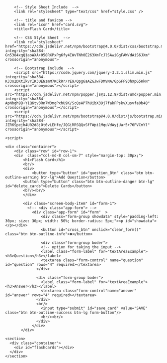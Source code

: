 <!DOCTYPE html>
<html lang="en"> 
<head>
        <!-- responsive links -->
        <meta charset="UTF-8" />
        <meta http-equiv="X-UA-Compatible" content="IE=edge" />
        <meta name="viewport" content="width=device-width, initial-scale=1.0" />
       
        <!-- Style Sheet Include  -->
        <link rel="stylesheet" type="text/css" href="style.css" />
       
        <!-- title and favicon -->
        <link rel="icon" href="card.svg">
        <title>Flash Card</title>

        <!-- CSS Style Sheet  -->
        <link rel="stylesheet" href="https://cdn.jsdelivr.net/npm/bootstrap@4.0.0/dist/css/bootstrap.min.css" integrity="sha384-Gn5384xqQ1aoWXA+058RXPxPg6fy4IWvTNh0E263XmFcJlSAwiGgFAW/dAiS6JXm" crossorigin="anonymous">

        <!-- Bootstrap Include  -->
        <script src="https://code.jquery.com/jquery-3.2.1.slim.min.js" integrity="sha384-KJ3o2DKtIkvYIK3UENzmM7KCkRr/rE9/Qpg6aAZGJwFDMVNA/GpGFF93hXpG5KkN" crossorigin="anonymous"></script>
        <script src="https://cdn.jsdelivr.net/npm/popper.js@1.12.9/dist/umd/popper.min.js" integrity="sha384-ApNbgh9B+Y1QKtv3Rn7W3mgPxhU9K/ScQsAP7hUibX39j7fakFPskvXusvfa0b4Q" crossorigin="anonymous"></script>
        <script src="https://cdn.jsdelivr.net/npm/bootstrap@4.0.0/dist/js/bootstrap.min.js" integrity="sha384-JZR6Spejh4U02d8jOt6vLEHfe/JQGiRRSQQxSfFWpi1MquVdAyjUar5+76PVCmYl" crossorigin="anonymous"></script>

</head>
<body>

    <script>
      
  </script>

    <div class="container">
        <div class="row" id="row-1">
        <div  class="col-md-8 col-sm-7" style="margin-top: 30px;">
            <h1>Flash Card</h1>
            <br/>
            <div>
                <button type="button" id="question_Btn" class="btn btn-outline-warning btn-lg">Add Question</button>
            <button type="button" class="btn btn-outline-danger btn-lg" id="delete_cards">Delete Cards</button>
            <br/><br/>
            </div>

            <div class="screen-body-item" id="form-1">
              <!-- <div class="app-form"> -->
                <div class="app-form" id="form"  >
                    <div class="form-group showdata" style="padding-left: 30px; size: 30px; width: 50%; border-radius: 5px;"><p id="showdata"></p></div>
                    <button id="cross_btn" onclick="clear_form()" class="btn btn-outline-info">❌</button>

                    <div class="form-group boder">
                    <!-- option for taking the input -->
                    <label class="form-label" for="textAreaExample"><h3>Question</h3></label>
                    <textarea class="form-control" name="question" id="question" rows="4" required></textarea>
                  </div>
    
                  <div class="form-group boder">
                    <label class="form-label" for="textAreaExample"><h3>Answer</h3></label>
                    <textarea class="form-control"name="answer" id="answer" rows="4" required></textarea>
                  </div>
                  <br/>
                    <input type="submit" id="save_card" value="SAVE" class="btn btn-outline-success btn-lg form-button"/>
                    <br/><br/>
                  </div>
                </div>  
           </div>

  <!-- section of add new cards  -->
    <section>
      <div class="container">
        <div id="flashcards"></div>
      </div>
    </section>

 <!-- JS file inclluding all functions -->
<script src="script.js"></script>

</body>
</html>

